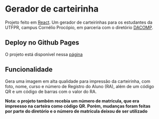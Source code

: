 # Gerador de carteirinha

Projeto feito em [React](https://react.dev/). Um gerador de carteirinhas para os estudantes da UTFPR, campus Cornélio Procópio, em parceria com o diretório [DACOMP](https://www.instagram.com/dacompcp/).

## Deploy no Github Pages

O projeto está disponível nessa [página](https://mateusmcamargo.github.io/code-generator/)

## Funcionalidade

Gera uma imagem em alta qualidade para impressão da carteirinha, com foto, nome, curso e número de Registro do Aluno (RA), além de um código QR e um código de barras com o valor do RA.

**Nota: o projeto também recebia um número de matrícula, que era impreesso na carteira como código QR. Porém, mudanças foram feitas por parte do diretório e o número de matrícula deixou de ser utilizado**